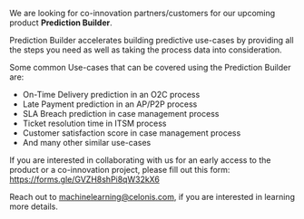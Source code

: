 
We are looking for co-innovation partners/customers for our upcoming product **Prediction Builder**.

Prediction Builder accelerates building predictive use-cases by providing all the steps you need as well as taking the process data into consideration.

Some common Use-cases that can be covered using the Prediction Builder are:
- On-Time Delivery prediction in an O2C process
- Late Payment prediction in an AP/P2P process
- SLA Breach prediction in case management process
- Ticket resolution time in ITSM process
- Customer satisfaction score in case management process
- And many other similar use-cases


If you are interested in collaborating with us for an early access to the product or a co-innovation project, please fill out this form: https://forms.gle/GVZH8shPi8qW32kX6

Reach out to machinelearning@celonis.com, if you are interested in learning more details.
